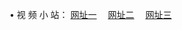 &#8226; 视 频 小 站：
<a href="http://266.info.tm/" target="_blank">网址一</a>
　<a href="http://225.port25.biz/" target="_blank">网址二</a>
　<a href="http://33.404.mn/" target="_blank">网址三</a>
　<br />
